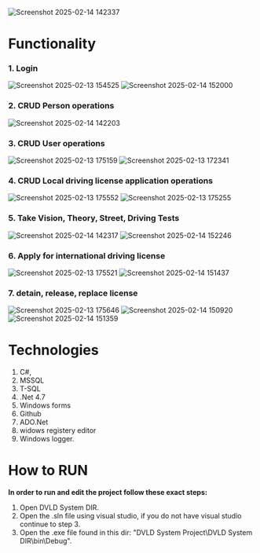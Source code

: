 ![Screenshot 2025-02-14 142337](https://github.com/user-attachments/assets/d8a73ed7-cda6-49c0-898f-af24fdb56b4e)

# Functionality 
### 1. Login
![Screenshot 2025-02-13 154525](https://github.com/user-attachments/assets/7b22dd55-3f3f-484a-8030-debbe6251d47)
![Screenshot 2025-02-14 152000](https://github.com/user-attachments/assets/84022b91-2f43-4f78-a0f8-56e16baa3527)

### 2. CRUD Person operations
![Screenshot 2025-02-14 142203](https://github.com/user-attachments/assets/7403e032-856d-4f72-a7c5-33844505df0b)

### 3. CRUD User operations
![Screenshot 2025-02-13 175159](https://github.com/user-attachments/assets/9c3e74e4-02f9-4bfc-894b-5bfa636e9ac4)
![Screenshot 2025-02-13 172341](https://github.com/user-attachments/assets/5f157a8c-60d6-4749-8527-bfb3129d86c4)

### 4. CRUD Local driving license application operations
![Screenshot 2025-02-13 175552](https://github.com/user-attachments/assets/4d336711-ad01-4407-9c37-18d521316240)
![Screenshot 2025-02-13 175255](https://github.com/user-attachments/assets/6e1fb096-75ce-43d0-a959-801a2abaa2b3)

### 5. Take Vision, Theory, Street, Driving Tests
![Screenshot 2025-02-14 142317](https://github.com/user-attachments/assets/967ae85c-fee1-4d1f-bb5b-c0ba920f64f8)
![Screenshot 2025-02-14 152246](https://github.com/user-attachments/assets/6e96d8eb-0402-4b03-bb3e-a66c584ddc09)

### 6. Apply for international driving license
![Screenshot 2025-02-13 175521](https://github.com/user-attachments/assets/3c194054-2d20-466d-8d45-986aa3e26583)
![Screenshot 2025-02-14 151437](https://github.com/user-attachments/assets/a2d5022b-078f-4121-9eea-1fa324705847)

### 7. detain, release, replace license
![Screenshot 2025-02-13 175646](https://github.com/user-attachments/assets/cf5fd814-eeea-49c6-8a13-d53d3748d8b2)
![Screenshot 2025-02-14 150920](https://github.com/user-attachments/assets/9f4629f7-08cb-4def-938d-d139cbaa7ef1)
![Screenshot 2025-02-14 151359](https://github.com/user-attachments/assets/90ffc431-3291-49b2-b7ee-2ba9abb97559)


# Technologies 
1. C#,
2. MSSQL
3. T-SQL
4. .Net 4.7
5. Windows forms
6. Github
7. ADO.Net
8. widows registery editor
9. Windows logger.

# How to RUN
**In order to run and edit the project follow these exact steps:**
1. Open DVLD System DIR.
2. Open the .sln file using visual studio, if you do not have visual studio continue to step 3.
3. Open the .exe file found in this dir: "DVLD System Project\DVLD System DIR\bin\Debug".
